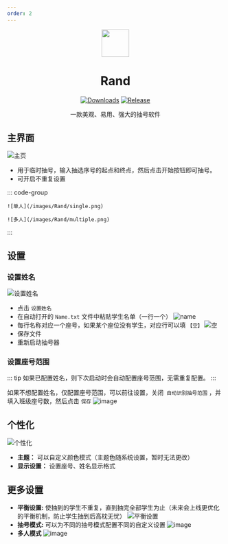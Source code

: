```yaml
---
order: 2
---
```


<div align="center">

<img src="/icon/Rand.png" width="64"/>

# Rand

<ArticleMetadata />

[![Downloads](https://img.shields.io/github/downloads/LuoYunXi0407/Rand/total?style=social&label=Downloads&logo=github)](https://github.com/LuoYunXi0407/Rand/releases/latest)
[![Release](https://img.shields.io/github/v/release/LuoYunXi0407/Rand?style=flat&color=%233fb950&label=正式版)](https://github.com/LuoYunXi0407/Rand/releases/latest)

一款美观、易用、强大的抽号软件

</div>

<GitHubCard owner="LuoYunXi0407" repo="Rand" />

## 主界面

![主页](/images/Rand/home.png)

- 用于临时抽号，输入抽选序号的起点和终点，然后点击开始按钮即可抽号。
- 可开启不重复设置

::: code-group

```md:img [单人]
![单人](/images/Rand/single.png)
```

```md:img [多人]
![多人](/images/Rand/multiple.png)
```

:::

## 设置

### 设置姓名

![设置姓名](/images/Rand/settings.png)

- 点击 `设置姓名`
- 在自动打开的 `Name.txt` 文件中粘贴学生名单（一行一个）
  ![name](/images/Rand/name.png)
- 每行名称对应一个座号，如果某个座位没有学生，对应行可以填 `【空】`
  ![空](/images/Rand/blank.png)
- 保存文件
- 重新启动抽号器

### 设置座号范围

::: tip
如果已配置姓名，则下次启动时会自动配置座号范围，无需重复配置。
:::

如果不想配置姓名，仅配置座号范围，可以前往设置，关闭` 自动识别抽号范围` ，并填入班级座号数，然后点击 `保存`
![image](/images/Rand/close.png)

## 个性化

![个性化](/images/Rand/personal.png)

- **主题：** 可以自定义颜色模式（主题色随系统设置，暂时无法更改）
- **显示设置：** 设置座号、姓名显示格式

## 更多设置
- **平衡设置:** 使抽到的学生不重复，直到抽完全部学生为止（未来会上线更优化的平衡机制，防止学生抽到后高枕无忧）
  ![平衡设置](/images/Rand/1.png)
- **抽号模式:** 可以为不同的抽号模式配置不同的自定义设置
  ![image](/images/Rand/2.png)
- **多人模式**
  ![image](/images/Rand/3.png)